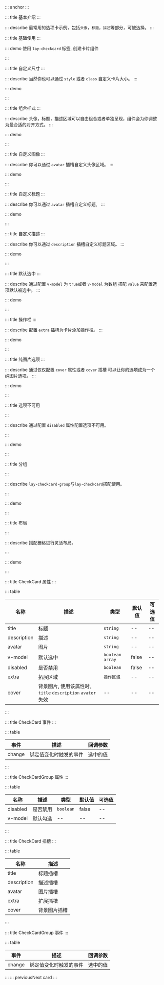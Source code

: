 ::: anchor
:::

::: title 基本介绍
:::

::: describe 最常用的选项卡示例，包括`头像`，`标题`，`描述`等部分，可被选择。
:::

::: title 基础使用
:::

::: demo 使用 `lay-checkcard` 标签, 创建卡片组件

<template>
  <lay-checkcard
    avatar="https://portrait.gitee.com/uploads/avatars/namespace/2849/8547475_layui-vue_1645856954.png"
    title="标题"
    description="选择一个由流程编排提供的典型用户案例，可以从中学习到流程编排很多设计理念。"
  >
  </lay-checkcard>
</template>

:::

::: title 自定义尺寸
:::

::: describe 当然你也可以通过 `style` 或者 `class` 自定义卡片大小。
:::

::: demo

<template>
 <lay-checkcard
    style="width: 200px; height: 200px;"
    title="title"
    description="This is the description"
  >
  </lay-checkcard>
</template>

:::

::: title 组合样式
:::

::: describe 头像，标题，描述区域可以自由组合或者单独呈现，组件会为你调整为最合适的对齐方式。
:::

::: demo

<template>
  <h4>只有图片时</h4>
  <lay-checkcard
    avatar="https://portrait.gitee.com/uploads/avatars/namespace/2849/8547475_layui-vue_1645856954.png">
  </lay-checkcard>
  <h4>只有图片和描述时</h4>
  <lay-checkcard
    description="选择一个由流程编排提供的典型用户案例，可以从中学习到流程编排很多设计理念。"
    avatar="https://portrait.gitee.com/uploads/avatars/namespace/2849/8547475_layui-vue_1645856954.png">
  </lay-checkcard>
  <h4>只有描述和标题时</h4>
  <lay-checkcard
    description="选择一个由流程编排提供的典型用户案例，可以从中学习到流程编排很多设计理念。"
    title="示例">
  </lay-checkcard>
  <h4>只有标题和图片</h4>
  <lay-checkcard
    avatar="https://portrait.gitee.com/uploads/avatars/namespace/2849/8547475_layui-vue_1645856954.png"
    title="示例">
  </lay-checkcard>
  <h4>只有标题时</h4>
  <lay-checkcard
    title="示例">
  </lay-checkcard>  
  <h4>只有描述时</h4>
  <lay-checkcard
    description="选择一个由流程编排提供的典型用户案例，可以从中学习到流程编排很多设计理念。">
  </lay-checkcard>  
</template>


:::

::: title 自定义图像
:::

::: describe 你可以通过 `avatar` 插槽自定义头像区域。
::: 

::: demo

<template>
 <lay-checkcard
    title="示例">
    <template #avatar>
        <lay-icon type="layui-icon-face-smile" color="#009688"  size="24px"></lay-icon>
    </template>
  </lay-checkcard>  
</template>

:::

::: title 自定义标题
:::

::: describe 你可以通过 `avatar` 插槽自定义标题。
:::

::: demo 

<template>
<lay-checkcard
    description="选择一个由流程编排提供的典型用户案例，可以从中学习到流程编排很多设计理念。"
  >
    <template #title>
      <lay-icon type="layui-icon-face-smile" color="#009688"></lay-icon>
      <span style="margin-left: 10px; margin-right: 10px;">示例</span>
      <lay-tag type="primary" size="sm">标签</lay-tag>
    </template>
  </lay-checkcard>
  <lay-checkcard
    title="标题内容过长会自动进行省略，标题内容过长会自动进行省略"
    description="选择一个由流程编排提供的典型用户案例，可以从中学习到流程编排很多设计理念。"
  >
  </lay-checkcard>
</template>

:::


::: title 自定义描述
:::

::: describe  你可以通过 `description` 插槽自定义标题区域。
:::

::: demo 

<template>
<lay-checkcard
    avatar="https://portrait.gitee.com/uploads/avatars/namespace/2849/8547475_layui-vue_1645856954.png"
    title="标题">
    <template #description>
      选择一个由流程编排提供的典型用户案例，可以从中学习到流程编排很多设计理念。
      <a style="color: var(--global-primary-color)">查看详情</a>
    </template>
  </lay-checkcard>
</template>

:::

::: title 默认选中
:::

::: describe  通过配置 `v-model` 为 `true`或者 `v-model` 为数组 搭配 `value` 来配置选项默认被选中。
:::

::: demo 

<template>
  <lay-checkcard
    @change="handleChange"
    v-model="ischeked"
    avatar="https://portrait.gitee.com/uploads/avatars/namespace/2849/8547475_layui-vue_1645856954.png"
    title="标题">
  </lay-checkcard>
</template>




<script>
import { ref, watch } from 'vue'

export default {
  setup() {
    const ischeked = ref(false)
    const handleChange = (value) =>  {
      // console.log(value)
    }
    return {
      ischeked,
      handleChange
    }
  }
}
</script>
:::


::: title 操作栏
:::

::: describe  配置 `extra` 插槽为卡片添加操作栏。
:::

::: demo 
<template>
  <lay-checkcard
    v-model="ischekeds"
    avatar="https://portrait.gitee.com/uploads/avatars/namespace/2849/8547475_layui-vue_1645856954.png"
    title="标题">
     <template #extra>
     <lay-dropdown placement="top"  updateAtScroll>
        <lay-icon type="layui-icon-more" @click.stop></lay-icon>
        <template #content>
            <lay-dropdown-menu>
              <lay-dropdown-menu-item>选项一</lay-dropdown-menu-item>
              <lay-dropdown-menu-item>选项二</lay-dropdown-menu-item>
              <lay-dropdown-menu-item>选项三</lay-dropdown-menu-item>
            </lay-dropdown-menu>
        </template>
      </lay-dropdown>
    </template>
  </lay-checkcard>
</template>

<script>
import { ref } from 'vue'

export default {
  setup() {
    const ischekeds = ref(true)
    return {
      ischekeds
    }
  }
}
</script>
:::


::: title 纯图片选项
:::

::: describe  通过仅仅配置 `cover` 属性或者  `cover` 插槽 可以让你的选项成为一个纯图片选项。
:::

::: demo 
<template>
  <lay-checkcard>
     <template #cover>
      <img src="https://gw.alipayobjects.com/mdn/rms_66ee3f/afts/img/A*FyH5TY53zSwAAAAAAAAAAABkARQnAQ"/>
    </template>
  </lay-checkcard>
   <lay-checkcard
   cover="https://gw.alipayobjects.com/mdn/rms_66ee3f/afts/img/A*FyH5TY53zSwAAAAAAAAAAABkARQnAQ">
  </lay-checkcard>
</template>

:::


::: title 选项不可用

:::

::: describe  通过配置 `disabled` 属性配置选项不可用。

:::

::: demo 
<template>
 <lay-checkcard
    avatar="https://portrait.gitee.com/uploads/avatars/namespace/2849/8547475_layui-vue_1645856954.png"
    title="标题"
    description="选择一个由流程编排提供的典型用户案例，可以从中学习到流程编排很多设计理念。"
  >
  </lay-checkcard>
   <lay-checkcard
    disabled
    avatar="https://portrait.gitee.com/uploads/avatars/namespace/2849/8547475_layui-vue_1645856954.png"
    title="标题"
    description="选择一个由流程编排提供的典型用户案例，可以从中学习到流程编排很多设计理念。"
  >
  </lay-checkcard>
  <lay-checkcard
    v-model="ischeck"
    disabled
    avatar="https://portrait.gitee.com/uploads/avatars/namespace/2849/8547475_layui-vue_1645856954.png"
    title="标题"
    description="选择一个由流程编排提供的典型用户案例，可以从中学习到流程编排很多设计理念。"
  >
  </lay-checkcard>
  <h4>整体不可用</h4>
   <lay-switch v-model="disabled1"></lay-switch>
   <lay-button @click="checkedChange">修改</lay-button>
   {{ checked1 }}
   <lay-checkcard-group :disabled="disabled1" v-model="checked1"  @change="groupChange">
    <lay-checkcard
      value="1"
      avatar="https://portrait.gitee.com/uploads/avatars/namespace/2849/8547475_layui-vue_1645856954.png"
      title="标题"
      description="选择一个由流程编排提供的典型用户案例，可以从中学习到流程编排很多设计理念。">
  </lay-checkcard>
   <lay-checkcard
      value="4"
      avatar="https://portrait.gitee.com/uploads/avatars/namespace/2849/8547475_layui-vue_1645856954.png"
      title="标题"
      description="选择一个由流程编排提供的典型用户案例，可以从中学习到流程编排很多设计理念。">
  </lay-checkcard>
  <lay-checkcard
      disabled
      avatar="https://portrait.gitee.com/uploads/avatars/namespace/2849/8547475_layui-vue_1645856954.png"
      title="标题"
      description="选择一个由流程编排提供的典型用户案例，可以从中学习到流程编排很多设计理念。">
  </lay-checkcard>
  </lay-checkcard-group>
</template>

<script>
import { ref } from 'vue'
export default {
  setup() {
    const disabled1 = ref(false);
    const checked1 = ref(['1', '2', '3'])
    const ischeck = ref(true)
    const groupChange = (val) => {
      console.log(val)
    }
    const checkedChange = (val) => {
      checked1.value = ['4','5']
    }

    return {
      ischeck,
      checked1,
      disabled1,
      checkedChange,
      groupChange
    }
  }
}
</script>

:::

::: title 分组

:::

::: describe  `lay-checkcard-group`与`lay-checkcard`搭配使用。

:::

::: demo 

<template>
  <lay-checkcard-group v-model="checked1" @change="groupChange">
    <lay-checkcard
      value="1"
      avatar="https://portrait.gitee.com/uploads/avatars/namespace/2849/8547475_layui-vue_1645856954.png"
      title="标题"
      description="选择一个由流程编排提供的典型用户案例，可以从中学习到流程编排很多设计理念。">
  </lay-checkcard>
   <lay-checkcard
      value="4"
      avatar="https://portrait.gitee.com/uploads/avatars/namespace/2849/8547475_layui-vue_1645856954.png"
      title="标题"
      description="选择一个由流程编排提供的典型用户案例，可以从中学习到流程编排很多设计理念。">
  </lay-checkcard>
  <lay-checkcard
      disabled
      avatar="https://portrait.gitee.com/uploads/avatars/namespace/2849/8547475_layui-vue_1645856954.png"
      title="标题"
      description="选择一个由流程编排提供的典型用户案例，可以从中学习到流程编排很多设计理念。">
  </lay-checkcard>
  </lay-checkcard-group>
</template>

<script>
import { ref } from 'vue'

export default {
  setup() {
    const checked1 = ref(['1', '2', '3'])
    const groupChange = (val) => {

      console.log(val, 2232)
    }
    return {
      checked1,
      groupChange
    }
  }
}
</script>

:::


::: title 布局

:::

::: describe  搭配栅格进行灵活布局。

:::

::: demo 

<template>
  <lay-checkcard-group>
  <lay-row space="30">
   <lay-col md="8">
    <lay-checkcard
      avatar="https://portrait.gitee.com/uploads/avatars/namespace/2849/8547475_layui-vue_1645856954.png"
      title="标题"
      description="选择一个由流程编排提供的典型用户案例，可以从中学习到流程编排很多设计理念。">
  </lay-checkcard>
  </lay-col>
   <lay-col md="8">
   <lay-checkcard
      avatar="https://portrait.gitee.com/uploads/avatars/namespace/2849/8547475_layui-vue_1645856954.png"
      title="标题"
      description="选择一个由流程编排提供的典型用户案例，可以从中学习到流程编排很多设计理念。">
  </lay-checkcard>
  </lay-col>
   <lay-col md="8">
  <lay-checkcard
      avatar="https://portrait.gitee.com/uploads/avatars/namespace/2849/8547475_layui-vue_1645856954.png"
      title="标题"
      description="选择一个由流程编排提供的典型用户案例，可以从中学习到流程编排很多设计理念。">
  </lay-checkcard>
  </lay-col>
  </lay-row>
  </lay-checkcard-group>
</template>

<script>
import { ref } from 'vue'

export default {
  setup() {
    const checked1 = ref(['1', '2', '3'])
    const groupChange = (val) => {
      console.log(val, 222)
    }
    return {
      checked1,
      groupChange
    }
  }
}
</script>

:::

::: title CheckCard 属性
:::

::: table

| 名称   | 描述 | 类型     | 默认值   | 可选值                   |
| ------ | ---- | -------- | -------- | ------------------------ |
| title  | 标题 | `string` | --       | --                       |
| description | 描述 | `string` | -- | -- |
| avatar | 图片 | `string` | -- | -- |
| v-model | 默认选中 | `boolean` `array` | false | -- |
| disabled | 是否禁用	 | `boolean` | false | -- |
| extra | 拓展区域	 | `操作区域` | -- | -- |
| cover | 背景图片, 使用该属性时, `title` `description` `avater`失效	 | -- | -- | -- |

:::

::: title CheckCard 事件
:::

::: table

| 事件   | 描述     | 回调参数               |
| ------ | -------- | -------------------- |
| change | 绑定值变化时触发的事件	 | 选中的值 |

:::

::: title CheckCardGroup 属性
:::

::: table

| 名称   | 描述 | 类型     | 默认值   | 可选值                   |
| ------ | ---- | -------- | -------- | ------------------------ |
| disabled | 是否禁用	 | `boolean` | false | -- |
| v-model | 默认勾选	 | -- | -- | -- |

:::



::: title CheckCard 插槽
:::

::: table

| 名称    | 描述     |
| ------- | -------- |
| title | 标题插槽 | 
| description  | 描述插槽 |
| avatar    | 图片插槽 |
| extra   | 扩展插槽 |
| cover  | 背景图片插槽 |


:::


::: title CheckCardGroup 事件
:::

::: table

| 事件   | 描述     | 回调参数               |
| ------ | -------- | -------------------- |
| change | 绑定值变化时触发的事件	 | 选中的值 |

:::
::: previousNext card
:::
